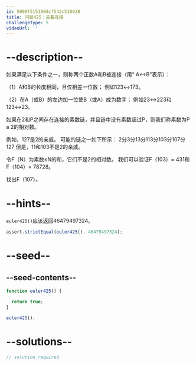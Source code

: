 ```yaml
---
id: 5900f5151000cf542c510028
title: 问题425：主要连接
challengeType: 5
videoUrl: ''
---
```


# --description--

如果满足以下条件之一，则称两个正数A和B被连接（用“ A↔B”表示）：

（1）A和B的长度相同，且仅相差一位数； 例如123↔173。

（2）在A（或B）的左边加一位使B（或A）成为数字； 例如23↔223和123↔23。

如果在2和P之间存在连接的素数链，并且链中没有素数超过P，则我们称素数为P a 2的相对数。

例如，127是2的亲戚。 可能的链之一如下所示： 2分3分13分113分103分107分127 但是，11和103不是2的亲戚。

令F（N）为素数≤N的和，它们不是2的相对数。 我们可以验证F（103）= 431和F（104）= 78728。

找出F（107）。

# --hints--

`euler425()`应该返回46479497324。

```js
assert.strictEqual(euler425(), 46479497324);
```

# --seed--

## --seed-contents--

```js
function euler425() {

  return true;
}

euler425();
```

# --solutions--

```js
// solution required
```
